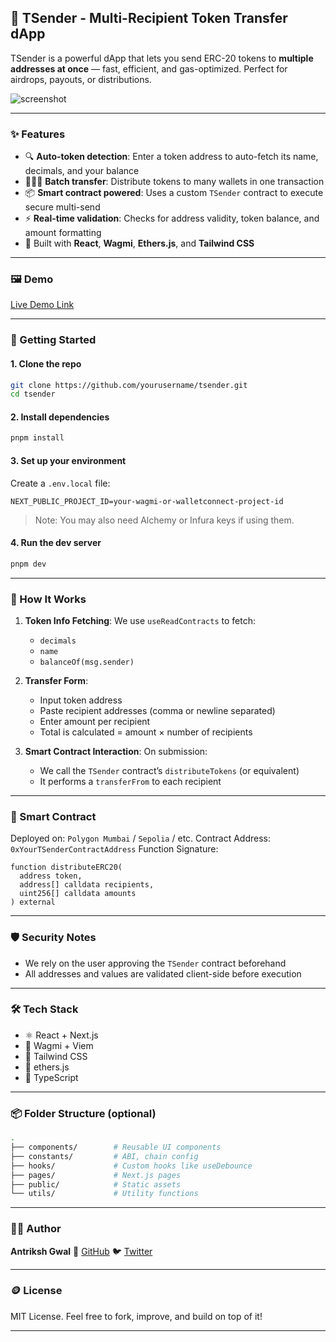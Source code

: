 
## 🚀 TSender - Multi-Recipient Token Transfer dApp

TSender is a powerful dApp that lets you send ERC-20 tokens to **multiple addresses at once** — fast, efficient, and gas-optimized. Perfect for airdrops, payouts, or distributions.

![screenshot](./preview.png)

---

### ✨ Features

* 🔍 **Auto-token detection**: Enter a token address to auto-fetch its name, decimals, and your balance
* 🧑‍🤝‍🧑 **Batch transfer**: Distribute tokens to many wallets in one transaction
* 📦 **Smart contract powered**: Uses a custom `TSender` contract to execute secure multi-send
* ⚡ **Real-time validation**: Checks for address validity, token balance, and amount formatting
* 🦄 Built with **React**, **Wagmi**, **Ethers.js**, and **Tailwind CSS**

---

### 🖼 Demo

[Live Demo Link](https://your-deployment-url.vercel.app)

---

### 🔧 Getting Started

#### 1. Clone the repo

```bash
git clone https://github.com/yourusername/tsender.git
cd tsender
```

#### 2. Install dependencies

```bash
pnpm install
```

#### 3. Set up your environment

Create a `.env.local` file:

```env
NEXT_PUBLIC_PROJECT_ID=your-wagmi-or-walletconnect-project-id
```

> Note: You may also need Alchemy or Infura keys if using them.

#### 4. Run the dev server

```bash
pnpm dev
```

---

### 🧠 How It Works

1. **Token Info Fetching**:
   We use `useReadContracts` to fetch:

   * `decimals`
   * `name`
   * `balanceOf(msg.sender)`

2. **Transfer Form**:

   * Input token address
   * Paste recipient addresses (comma or newline separated)
   * Enter amount per recipient
   * Total is calculated = amount × number of recipients

3. **Smart Contract Interaction**:
   On submission:

   * We call the `TSender` contract’s `distributeTokens` (or equivalent)
   * It performs a `transferFrom` to each recipient

---

### 📄 Smart Contract

Deployed on: `Polygon Mumbai` / `Sepolia` / etc.
Contract Address: `0xYourTSenderContractAddress`
Function Signature:

```solidity
function distributeERC20(
  address token,
  address[] calldata recipients,
  uint256[] calldata amounts
) external
```

---

### 🛡 Security Notes

* We rely on the user approving the `TSender` contract beforehand
* All addresses and values are validated client-side before execution

---

### 🛠 Tech Stack

* ⚛️ React + Next.js
* 🎣 Wagmi + Viem
* 💅 Tailwind CSS
* 💼 ethers.js
* 🧠 TypeScript

---

### 📦 Folder Structure (optional)

```bash
.
├── components/        # Reusable UI components
├── constants/         # ABI, chain config
├── hooks/             # Custom hooks like useDebounce
├── pages/             # Next.js pages
├── public/            # Static assets
└── utils/             # Utility functions
```

---

### 👨‍💻 Author

**Antriksh Gwal**
🔗 [GitHub](https://github.com/antrikshgwal)
🐦 [Twitter](https://twitter.com/antrikshgwal)

---

### 🪙 License

MIT License. Feel free to fork, improve, and build on top of it!

---
